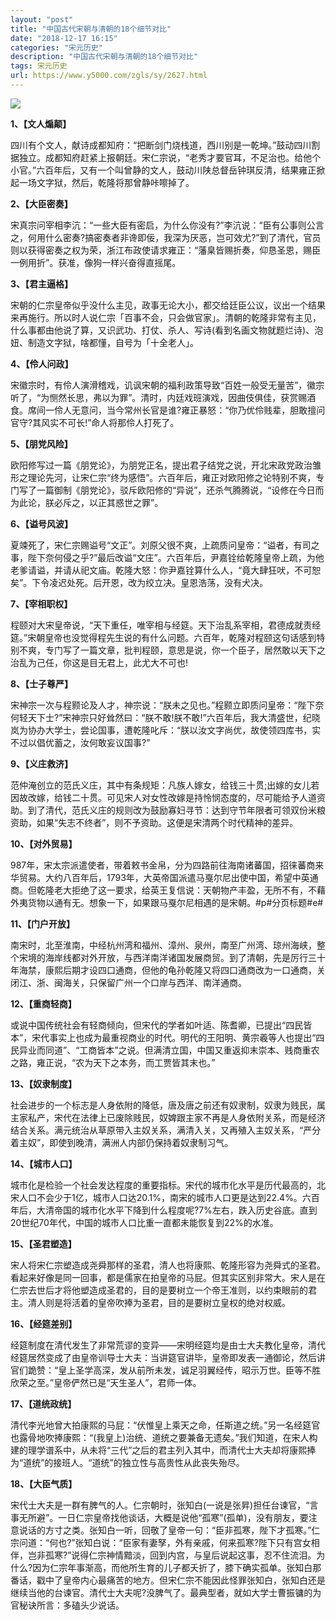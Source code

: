 ```yaml
---
layout: "post"
title: "中国古代宋朝与清朝的18个细节对比"
date: "2018-12-17 16:15"
categories: "宋元历史"
description: "中国古代宋朝与清朝的18个细节对比"
tags: 宋元历史
url: https://www.y5000.com/zgls/sy/2627.html
---
```






**![](https://img.y5000.com/uploads/allimg/160511/4-1605111R122949.jpg)**

**1、【文人煽颠】**

四川有个文人，献诗成都知府：“把断剑门烧栈道，西川别是一乾坤。”鼓动四川割据独立。成都知府赶紧上报朝廷。宋仁宗说，“老秀才要官耳，不足治也。给他个小官。”六百年后，又有一个叫曾静的文人，鼓动川陕总督岳钟琪反清，结果雍正掀起一场文字狱，然后，乾隆将那曾静咔嚓掉了。

**2、【大臣密奏】**

宋真宗问宰相李沆：“一些大臣有密启，为什么你没有?”李沆说：“臣有公事则公言之，何用什么密奏?搞密奏者非谗即佞，我深为厌恶，岂可效尤?”到了清代，官员则以获得密奏之权为荣，浙江布政使请求雍正：“藩臬皆赐折奏，仰恳圣恩，赐臣一例用折”。获准，像狗一样兴奋得直摇尾。

**3、【君主逼格】**

宋朝的仁宗皇帝似乎没什么主见，政事无论大小，都交给廷臣公议，议出一个结果来再施行。所以时人说仁宗「百事不会，只会做官家」。清朝的乾隆非常有主见，什么事都由他说了算，又识武功、打仗、杀人、写诗(看到名画文物就题烂诗)、泡妞、制造文字狱，啥都懂，自号为「十全老人」。

**4、【伶人问政】**

宋徽宗时，有伶人演滑稽戏，讥讽宋朝的福利政策导致“百姓一般受无量苦”，徽宗听了，“为恻然长思，弗以为罪”。清时，内廷戏班演戏，因曲伎俱佳，获赏赐酒食。席间一伶人无意问，当今常州长官是谁?雍正暴怒：“你乃优伶贱辈，胆敢擅问官守?其风实不可长!”命人将那伶人打死了。

**5、【朋党风险】**

欧阳修写过一篇《朋党论》，为朋党正名，提出君子结党之说，开北宋政党政治雏形之理论先河，让宋仁宗“终为感悟”。六百年后，雍正对欧阳修之论特别不爽，专门写了一篇御制《朋党论》，驳斥欧阳修的“异说”，还杀气腾腾说，“设修在今日而为此论，朕必斥之，以正其惑世之罪”。

**6、【谥号风波】**

夏竦死了，宋仁宗赐谥号“文正”。刘原父很不爽，上疏质问皇帝：“谥者，有司之事，陛下奈何侵之乎?”最后改谥“文庄”。六百年后，尹嘉铨给乾隆皇帝上疏，为他老爹请谥，并请从祀文庙。乾隆大怒：你尹嘉铨算什么人，“竟大肆狂吠，不可恕矣”。下令凌迟处死。后开恩，改为绞立决。皇恩浩荡，没有犬决。

**7、【宰相职权】**

程颐对大宋皇帝说，“天下重任，唯宰相与经筵。天下治乱系宰相，君德成就责经筵。”宋朝皇帝也没觉得程先生说的有什么问题。六百年，乾隆对程颐这句话感到特别不爽，专门写了一篇文章，批判程颐，意思是说，你一个臣子，居然敢以天下之治乱为己任，你这是目无君上，此尤大不可也!

**8、【士子尊严】**

宋神宗一次与程颢论及人才，神宗说：“朕未之见也。”程颢立即质问皇帝：“陛下奈何轻天下士?”宋神宗只好耸然曰：“朕不敢!朕不敢!”六百年后，我大清盛世，纪晓岚为协办大学士，尝论国事，遭乾隆叱斥：“朕以汝文字尚优，故使领四库书，实不过以倡优蓄之，汝何敢妄议国事?”

**9、【义庄救济】**

范仲淹创立的范氏义庄，其中有条规矩：凡族人嫁女，给钱三十贯;出嫁的女儿若因故改嫁，给钱二十贯。可见宋人对女性改嫁是持怜悯态度的，尽可能给予人道资助。到了清代，范氏义庄的规则改为鼓励寡妇寻节：达到守节年限者可领双份米粮资助，如果“失志不终者”，则不予资助。这便是宋清两个时代精神的差异。

**10、【对外贸易】**

987年，宋太宗派遣使者，带着敕书金帛，分为四路前往海南诸蕃国，招徕蕃商来华贸易。大约八百年后，1793年，大英帝国派遣马戛尔尼出使中国，希望中英通商。但乾隆老大拒绝了这一要求，给英王复信说：天朝物产丰盈，无所不有，不藉外夷货物以通有无。想象一下，如果跟马戛尔尼相遇的是宋朝。#p#分页标题#e#

**11、【门户开放】**

南宋时，北至淮南，中经杭州湾和福州、漳州、泉州，南至广州湾、琼州海峡，整个宋境的海岸线都对外开放，与西洋南洋诸国发展商贸。到了清朝，先是厉行三十年海禁，康熙后期才设四口通商，但他的龟孙乾隆又将四口通商改为一口通商，关闭江、浙、闽海关，只保留广州一个口岸与西洋、南洋通商。

**12、【重商轻商】**

或说中国传统社会有轻商倾向，但宋代的学者如叶适、陈耆卿，已提出“四民皆本”，宋代事实上也成为最重视商业的时代。明代的王阳明、黄宗羲等人也提出“四民异业而同道”、“工商皆本”之说。但满清立国，中国又重返抑末崇本、贱商重农之路，雍正说，“农为天下之本务，而工贾皆其末也。”

**13、【奴隶制度】**

社会进步的一个标志是人身依附的降低，唐及唐之前还有奴隶制，奴隶为贱民，属主家私产，宋代在法律上已废除贱民，奴婢跟主家不再是人身依附关系，而是经济结合关系。满元统治从草原带入主奴关系，满清入关，又再殖入主奴关系，“严分着主奴”，即使到晚清，满洲人内部仍保持着奴隶制习气。

**14、【城市人口】**

城市化是检验一个社会发达程度的重要指标。宋代的城市化水平是历代最高的，北宋人口不会少于1亿，城市人口达20.1%，南宋的城市人口更是达到22.4%。六百年后，大清帝国的城市化水平下降到什么程度呢?7%左右，跌入历史谷底。直到20世纪70年代，中国的城市人口比重一直都未能恢复到22%的水准。

**15、【圣君塑造】**

宋人将宋仁宗塑造成尧舜那样的圣君，清人也将康熙、乾隆形容为尧舜式的圣君。看起来好像是同一回事，都是儒家在拍皇帝的马屁。但其实区别非常大。宋人是在仁宗去世后才将他塑造成圣君的，目的是要树立一个帝王准则，以约束眼前的君主。清人则是将活着的皇帝吹捧为圣君，目的是要树立皇权的绝对权威。

**16、【经筵差别】**

经筵制度在清代发生了非常荒谬的变异——宋明经筵均是由士大夫教化皇帝，清代经筵居然变成了由皇帝训导士大夫：当讲筵官讲毕，皇帝即发表一通御论，然后讲官们跪赞：“皇上圣学高深，发从前所未发，诚足羽翼经传，昭示万世。臣等不胜欣荣之至。”皇帝俨然已是“天生圣人”，君师一体。

**17、【道统政统】**

清代李光地曾大拍康熙的马屁：“伏惟皇上乘天之命，任斯道之统。”另一名经筵官也露骨地吹捧康熙：“(我皇上)治统、道统之要兼备无遗矣。”我们知道，在宋人构建的理学谱系中，从未将“三代”之后的君主列入其中，而清代士大夫却将康熙捧为“道统”的接班人。“道统”的独立性与高贵性从此丧失殆尽。

**18、【大臣气质】**

宋代士大夫是一群有脾气的人。仁宗朝时，张知白(一说是张昇)担任台谏官，“言事无所避”。一日仁宗皇帝找他谈话，大概是说他“孤寒”(孤单)，没有朋友，要注意说话的方寸之类。张知白一听，回敬了皇帝一句：“臣非孤寒，陛下才孤寒。”仁宗问道：“何也?”张知白说：“臣家有妻孥，外有亲戚，何来孤寒?陛下只有宫女相伴，岂非孤寒?”说得仁宗神情黯淡，回到内宫，与皇后说起这事，忍不住流泪。为什么?因为仁宗年事渐高，而他所生育的儿子都夭折了，膝下确实孤单。张知白那番话，戳中了皇帝内心最痛苦的地方。但宋仁宗不能因此怪罪张知白，张知白还是继续当他的台谏官。清代士大夫呢?没脾气了。最典型者，就如大学士曹振镛的为官秘诀所言：多磕头少说话。
